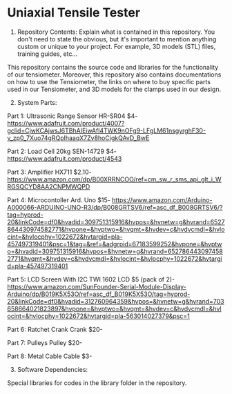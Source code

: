 # Uniaxial Tensile Tester
1. Repository Contents: Explain what is contained in this repository. You don't need to state the obvious, but it's
important to mention anything custom or unique to your project. For example, 3D models (STL) files, training
guides, etc... 

This repository contains the source code and libraries for the functionality of our tensiometer. Moreover, this repository also contains documentations on how to use the Tensiometer, the links on where to buy specific parts used in our Tensiometer, and 3D models for the clamps used in our design.

2. System Parts:

Part 1: Ultrasonic Range Sensor HR-SR04 $4- https://www.adafruit.com/product/4007?gclid=CjwKCAjwsJ6TBhAIEiwAfl4TWK9nOFg9-LFgLM61nsgyrghF30-v_zp0_7Xuo74gRQpIhaaqX7Zv8hoCigkQAvD_BwE

Part 2: Load Cell 20kg SEN-14729 $4- https://www.adafruit.com/product/4543

Part 3: Amplifier HX711 $2.10- https://www.amazon.com/dp/B00XRRNCOO/ref=cm_sw_r_sms_api_glt_i_WRGSQCYD8AA2CNPMWQPD

Part 4: Microcontoller Ard. Uno $15- https://www.amazon.com/Arduino-A000066-ARDUINO-UNO-R3/dp/B008GRTSV6/ref=asc_df_B008GRTSV6/?tag=hyprod-20&linkCode=df0&hvadid=309751315916&hvpos=&hvnetw=g&hvrand=6527864430974582771&hvpone=&hvptwo=&hvqmt=&hvdev=c&hvdvcmdl=&hvlocint=&hvlocphy=1022672&hvtargid=pla-457497319401&psc=1&tag=&ref=&adgrpid=67183599252&hvpone=&hvptwo=&hvadid=309751315916&hvpos=&hvnetw=g&hvrand=6527864430974582771&hvqmt=&hvdev=c&hvdvcmdl=&hvlocint=&hvlocphy=1022672&hvtargid=pla-457497319401

Part 5: LCD Screen With I2C TWI 1602 LCD $5 (pack of 2)- https://www.amazon.com/SunFounder-Serial-Module-Display-Arduino/dp/B019K5X53O/ref=asc_df_B019K5X53O/tag=hyprod-20&linkCode=df0&hvadid=312760964359&hvpos=&hvnetw=g&hvrand=703658664021823897&hvpone=&hvptwo=&hvqmt=&hvdev=c&hvdvcmdl=&hvlocint=&hvlocphy=1022672&hvtargid=pla-563014027379&psc=1

Part 6: Ratchet Crank Crank $20-

Part 7: Pulleys Pulley $20-

Part 8: Metal Cable Cable $3-





3. Software Dependencies: 

Special libraries for codes in the library folder in the repository.
